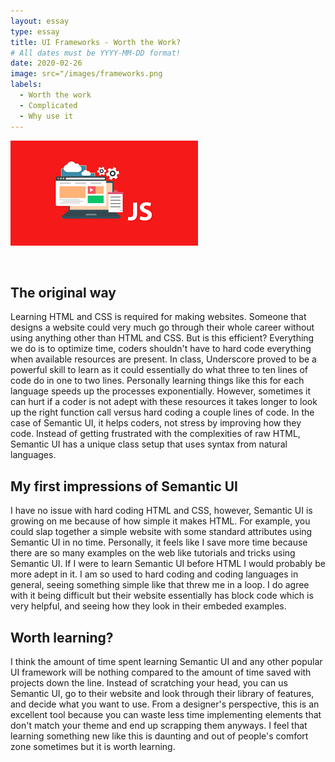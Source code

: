 ```yaml
---
layout: essay
type: essay
title: UI Frameworks - Worth the Work?
# All dates must be YYYY-MM-DD format!
date: 2020-02-26
image: src="/images/frameworks.png
labels:
  - Worth the work
  - Complicated
  - Why use it
---
```


<img class="ui medium left floated rounded image" src="/images/frameworks.png">
<p>&nbsp;</p>

## The original way
Learning HTML and CSS is required for making websites. Someone that designs a website could very much go through their whole career without using anything other than HTML and CSS. But is this efficient? Everything we do is to optimize time, coders shouldn't have to hard code everything when available resources are present. In class, Underscore proved to be a powerful skill to learn as it could essentially do what three to ten lines of code do in one to two lines. Personally learning things like this for each language speeds up the processes exponentially. However, sometimes it can hurt if a coder is not adept with these resources it takes longer to look up the right function call versus hard coding a couple lines of code. In the case of Semantic UI, it helps coders, not stress by improving how they code. Instead of getting frustrated with the complexities of raw HTML, Semantic UI has a unique class setup that uses syntax from natural languages. 

## My first impressions of Semantic UI
I have no issue with hard coding HTML and CSS, however, Semantic UI is growing on me because of how simple it makes HTML. For example, you could slap together a simple website with some standard attributes using Semantic UI in no time. Personally, it feels like I save more time because there are so many examples on the web like tutorials and tricks using Semantic UI. If I were to learn Semantic UI before HTML I would probably be more adept in it. I am so used to hard coding and coding languages in general, seeing something simple like that threw me in a loop. I do agree with it being difficult but their website essentially has block code which is very helpful, and seeing how they look in their embeded examples. 

## Worth learning?
I think the amount of time spent learning Semantic UI and any other popular UI framework will be nothing compared to the amount of time saved with projects down the line. Instead of scratching your head, you can us Semantic UI, go to their website and look through their library of features, and decide what you want to use. From a designer's perspective, this is an excellent tool because you can waste less time implementing elements that don't match your theme and end up scrapping them anyways. I feel that learning something new like this is daunting and out of people's comfort zone sometimes but it is worth learning. 

